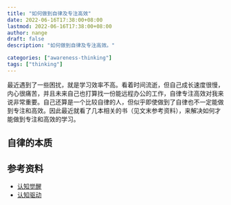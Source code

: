 ```yaml
---
title: "如何做到自律及专注高效"
date: 2022-06-16T17:38:00+08:00
lastmod: 2022-06-16T17:38:00+08:00
author: nange
draft: false
description: "如何做到自律及专注高效。"

categories: ["awareness-thinking"]
tags: ["thinking"]
---
```


最近遇到了一些困扰，就是学习效率不高。看着时间流逝，但自己成长速度很慢，内心很痛苦，并且未来自己也打算找一份能远程办公的工作，自律专注高效对我来说非常重要。自己还算是一个比较自律的人，但似乎即使做到了自律也不一定能做到专注和高效。因此最近就看了几本相关的书（见文末参考资料），来解决如何才能做到专注和高效的学习。

## 自律的本质





















## 参考资料

* [认知觉醒](https://weread.qq.com/web/bookDetail/6a732ce07201202c6a7b30a)
* [认知驱动](https://weread.qq.com/web/bookDetail/eb032730726c4502eb0ff73)

